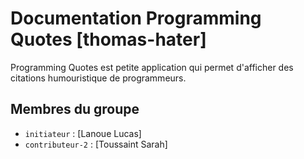 # Documentation Programming Quotes [thomas-hater]

Programming Quotes est petite application qui permet d'afficher des citations humouristique de programmeurs. 

## Membres du groupe

- `initiateur` : [Lanoue Lucas]
- `contributeur-2` : [Toussaint Sarah]